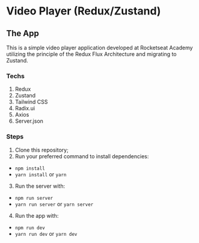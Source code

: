 # Video Player (Redux/Zustand)
## The App
This is a simple video player application developed at Rocketseat Academy utilizing the principle of the Redux Flux Architecture and migrating to Zustand.

### Techs
1. Redux
2. Zustand
3. Tailwind CSS
4. Radix.ui
5. Axios
6. Server.json

### Steps
1. Clone this repository;
2. Run your preferred command to install dependencies:
- `npm install`
- `yarn install` or `yarn`
3. Run the server with:
- `npm run server`
- `yarn run server` or `yarn server`
4. Run the app with:
- `npm run dev`
- `yarn run dev` or `yarn dev`